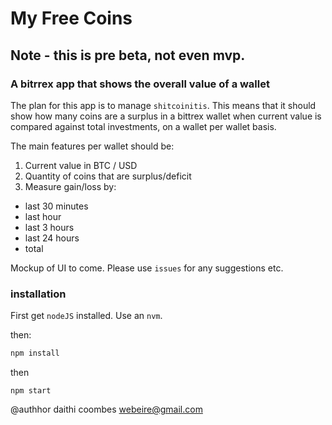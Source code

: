 # My Free Coins

## Note - this is pre beta, not even mvp.

### A bitrrex app that shows the overall value of a wallet

The plan for this app is to manage `shitcoinitis`. This means that it should
show how many coins are a surplus in a bittrex wallet when current value is
compared against total investments, on a wallet per wallet basis.

The main features per wallet should be:

 1. Current value in BTC / USD
 2. Quantity of coins that are surplus/deficit
 3. Measure gain/loss by:
   - last 30 minutes
   - last hour
   - last 3 hours
   - last 24 hours
   - total

Mockup of UI to come. Please use `issues` for any suggestions etc.

### installation

First get `nodeJS` installed. Use an `nvm`.

then:
```bash
npm install
```

then
```
npm start
```

@authhor daithi coombes <webeire@gmail.com>
